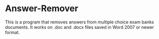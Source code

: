 # Answer-Remover
This is a program that removes answers from multiple choice exam banks documents.
It works on .doc and .docx files saved in Word 2007 or newer format.
